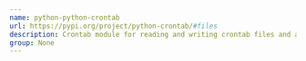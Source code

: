 ```yaml
---
name: python-python-crontab
url: https://pypi.org/project/python-crontab/#files
description: Crontab module for reading and writing crontab files and accessing the system cron automatically and simply using a direct API.
group: None
---
```


